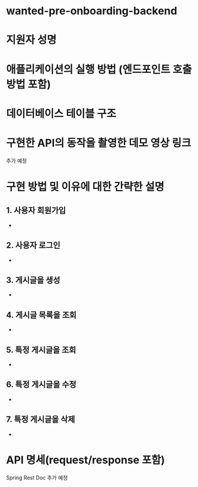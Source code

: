 ﻿# wanted-pre-onboarding-backend

# 지원자 성명




# 애플리케이션의 실행 방법 (엔드포인트 호출 방법 포함)



# 데이터베이스 테이블 구조






# 구현한 API의 동작을 촬영한 데모 영상 링크


추가 예정

# 구현 방법 및 이유에 대한 간략한 설명


## 1. 사용자 회원가입
*
## 2. 사용자 로그인
*
## 3. 게시글을 생성
*
## 4. 게시글 목록을 조회
*
## 5. 특정 게시글을 조회
*
## 6. 특정 게시글을 수정
*
## 7. 특정 게시글을 삭제
*

# API 명세(request/response 포함)



Spring Rest Doc 추가 예정
